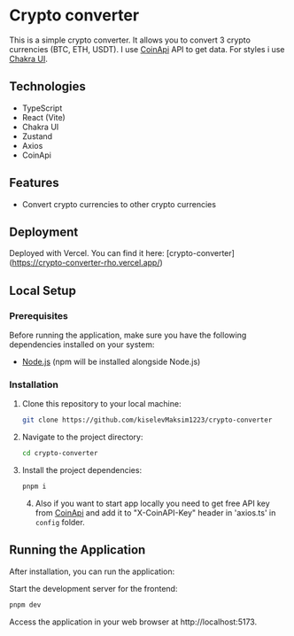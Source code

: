 # Crypto converter

This is a simple crypto converter. It allows you to convert 3 crypto currencies (BTC, ETH, USDT). I use [CoinApi](https://www.coinapi.io//) API to get data. For styles i use [Chakra UI](https://chakra-ui.com/).

## Technologies

- TypeScript
- React (Vite)
- Chakra UI
- Zustand
- Axios
- CoinApi

## Features

- Convert crypto currencies to other crypto currencies

## Deployment

Deployed with Vercel.
You can find it here: [crypto-converter] (https://crypto-converter-rho.vercel.app/)

## Local Setup

### Prerequisites

Before running the application, make sure you have the following dependencies installed on your system:

- [Node.js](https://nodejs.org/) (npm will be installed alongside Node.js)

### Installation

1. Clone this repository to your local machine:

   ```bash
   git clone https://github.com/kiselevMaksim1223/crypto-converter

   ```

2. Navigate to the project directory:

   ```bash
   cd crypto-converter

   ```

3. Install the project dependencies:

   ```bash
   pnpm i

   ```

   4. Also if you want to start app locally you need to get free API key from [CoinApi](https://www.coinapi.io/) and add it to "X-CoinAPI-Key" header in 'axios.ts' in `config` folder.

## Running the Application

After installation, you can run the application:

Start the development server for the frontend:

```bash
pnpm dev

```

Access the application in your web browser at http://localhost:5173.
